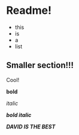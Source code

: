 # Readme!

* this 
* is 
* a 
* list

## Smaller section!!!

Cool!

**bold**

*italic*

***bold italic***

***DAVID IS THE BEST***
